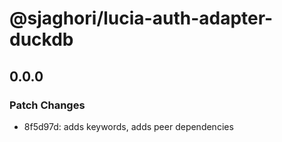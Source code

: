 # @sjaghori/lucia-auth-adapter-duckdb

## 0.0.0

### Patch Changes

- 8f5d97d: adds keywords, adds peer dependencies
